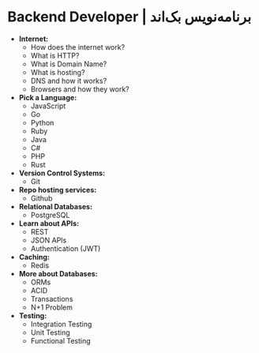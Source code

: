 # Backend Developer | برنامه‌نویس بک‌اند
- **Internet:**
	- How does the internet work?
	- What is HTTP?
	- What is Domain Name?
	- What is hosting?
	- DNS and how it works?
	- Browsers and how they work?
- **Pick a Language:**
	- JavaScript
	- Go
	- Python
	- Ruby
	- Java
	- C#
	- PHP
	- Rust
- **Version Control Systems:**
	- Git
- **Repo hosting services:**
	- Github
- **Relational Databases:**
	- PostgreSQL
- **Learn about APIs:**
	- REST
	- JSON APIs
	- Authentication (JWT)
- **Caching:**
	- Redis
- **More about Databases:**
	- ORMs
	- ACID
	- Transactions
	- N+1 Problem
- **Testing:**
	- Integration Testing
	- Unit Testing
	- Functional Testing
